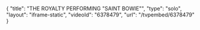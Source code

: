 {
    "title": "THE ROYALTY PERFORMING \"SAINT BOWIE\"",
    "type": "solo",
    "layout": "iframe-static",
    "videoId": "6378479",
    "url": "\/tvpembed\/6378479"
}